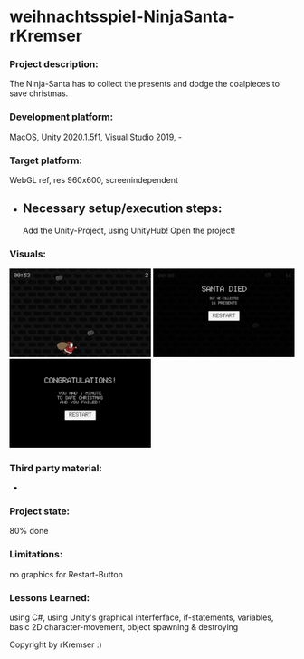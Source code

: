 # weihnachtsspiel-NinjaSanta-rKremser

### Project description: 
The Ninja-Santa has to collect the presents and dodge the coalpieces to save christmas.

### Development platform: 
MacOS, Unity 2020.1.5f1, Visual Studio 2019, -

### Target platform: 
WebGL ref, res 960x600, screenindependent

- ## Necessary setup/execution steps:
  Add the Unity-Project, using UnityHub! Open the project!


### Visuals: 
<div>
<img src="./ScreenShots/Gameplay.png" width="250">
<img src="./ScreenShots/GameOver01.png" width="250">
<img src="./ScreenShots/GameOver02.png" width="250">
</div>


### Third party material: 
-

### Project state: 
80% done

### Limitations: 
no graphics for Restart-Button

### Lessons Learned: 
using C#, using Unity's graphical interferface, if-statements, variables, basic 2D character-movement, object spawning & destroying

Copyright by rKremser :)
